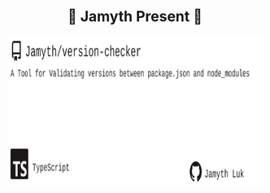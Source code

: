 <!-- built at 10/3/2025, 9:17:55 AM -->
<h1 align="center">
🎉 Jamyth Present 🎉
</h1>
<p align="center">
    <a href="https://github.com/Jamyth/version-checker">
        <img width="1000" height="300" src="./readme.svg" />
    </a>
</p>